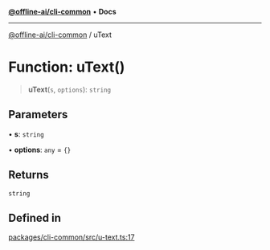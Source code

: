 [**@offline-ai/cli-common**](../README.md) • **Docs**

***

[@offline-ai/cli-common](../globals.md) / uText

# Function: uText()

> **uText**(`s`, `options`): `string`

## Parameters

• **s**: `string`

• **options**: `any` = `{}`

## Returns

`string`

## Defined in

[packages/cli-common/src/u-text.ts:17](https://github.com/offline-ai/cli-common.js/blob/eabc97d22c9fcd0e801169bae8a30cdce747fbea/src/u-text.ts#L17)
